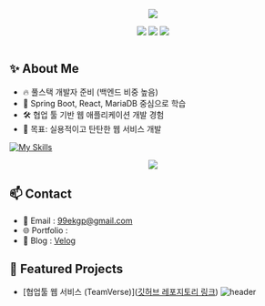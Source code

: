 <!--
## [![Typing SVG](https://readme-typing-svg.herokuapp.com?font=Fira+Code&size=24&pause=1000&color=76D1F4&center=true&vCenter=true&multiline=true&width=600&height=100&lines=안녕하세요+:+끊임없이+배우고+실천하는+신입+개발자+변다혜입니다.)](https://git.io/typing-svg)
<p align="center">
  <img src="https://img.shields.io/badge/Java-ED8B00?style=for-the-badge&logo=java&logoColor=white"/> 
  <img src="https://img.shields.io/badge/Spring Boot-6DB33F?style=for-the-badge&logo=spring-boot&logoColor=white"/> 
  <img src="https://img.shields.io/badge/React-61DAFB?style=for-the-badge&logo=react&logoColor=black"/>
</p>

<p align="center">
  <img src="https://komarev.com/ghpvc/?username=dkdltl99&style=flat-square&color=blue" alt=""/>
</p>
-->



<p align="center">
  <img src="https://readme-typing-svg.herokuapp.com?font=Fira+Code&size=20&pause=1000&color=76D1F4&center=true&vCenter=true&multiline=true&width=1000&height=100&lines=안녕하세요+:+끊임없이+배우고+실천하는+신입+개발자+변다혜입니다."/>
</p>

<p align="center">
  <img src="https://img.shields.io/badge/Java-ED8B00?style=for-the-badge&logo=java&logoColor=white"/> 
  <img src="https://img.shields.io/badge/Spring Boot-6DB33F?style=for-the-badge&logo=spring-boot&logoColor=white"/> 
  <img src="https://img.shields.io/badge/React-61DAFB?style=for-the-badge&logo=react&logoColor=black"/>
</p>

<p align="center">
  <img src="https://komarev.com/ghpvc/?username=dkdlxl99&style=flat-square&color=blue" alt=""/>
</p>


## ✨ About Me

- 🔥 풀스택 개발자 준비 (백엔드 비중 높음)
- 🌱 Spring Boot, React, MariaDB 중심으로 학습
- 🛠️ 협업 툴 기반 웹 애플리케이션 개발 경험
- 🎯 목표: 실용적이고 탄탄한 웹 서비스 개발

[![My Skills](https://skillicons.dev/icons?i=java,spring,react,mysql,html,css,js,github)](https://skillicons.dev)


<!--
<p align="center">
  <img src="https://github-readme-stats.vercel.app/api?username=dkdlxl99&show_icons=true&theme=tokyonight"/>
</p>
-->


<p align="center">
  <img src="https://github-readme-stats.vercel.app/api/top-langs/?username=dkdlxl99&layout=compact&theme=tokyonight"/>
</p>

## 📫 Contact

- 📧 Email : 99ekgp@gmail.com
- 🌐 Portfolio :
- 💬 Blog : [Velog](https://dkdlxl99.tistory.com/)

## 🚀 Featured Projects

- [협업툴 웹 서비스 (TeamVerse)]([깃허브 레포지토리 링크](https://github.com/dkdlxl99/teamverse))
![header](https://capsule-render.vercel.app/api?type=waving&color=0:76D1F4,100:89F7FE&height=200&section=header&text=Hi+I'm+변다혜&fontSize=40&fontColor=ffffff)


<!--
**dkdlxl99/dkdlxl99** is a ✨ _special_ ✨ repository because its `README.md` (this file) appears on your GitHub profile.

Here are some ideas to get you started:

- 🔭 I’m currently working on ...
- 🌱 I’m currently learning ...
- 👯 I’m looking to collaborate on ...
- 🤔 I’m looking for help with ...
- 💬 Ask me about ...
- 📫 How to reach me: ...
- 😄 Pronouns: ...
- ⚡ Fun fact: ...
-->
